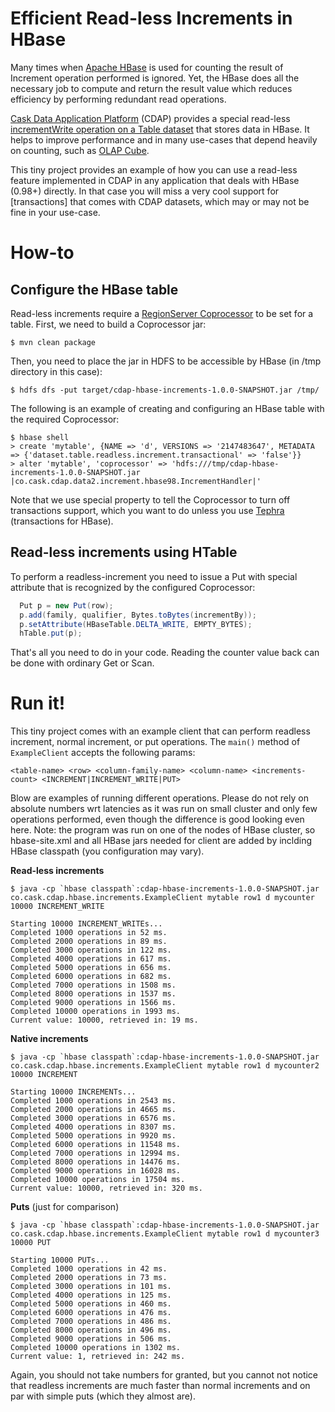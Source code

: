 # Efficient Read-less Increments in HBase

Many times when [Apache HBase](hbase.apache.org) is used for counting the result of Increment operation performed is ignored. Yet, the HBase does all the necessary job to compute and return the result value which reduces efficiency by performing redundant read operations.

[Cask Data Application Platform](cdap.io) (CDAP) provides a special read-less [incrementWrite operation on a Table dataset]() that stores data in HBase. It helps to improve performance and in many use-cases that depend heavily on counting, such as [OLAP Cube]().

This tiny project provides an example of how you can use a read-less feature implemented in CDAP in any application that deals with HBase (0.98+) directly. In that case you will miss a very cool support for [transactions] that comes with CDAP datasets, which may or may not be fine in your use-case.

# How-to

## Configure the HBase table

Read-less increments require a [RegionServer Coprocessor]() to be set for a table. First, we need to build a Coprocessor jar:

```
$ mvn clean package
```

Then, you need to place the jar in HDFS to be accessible by HBase (in /tmp directory in this case):

```
$ hdfs dfs -put target/cdap-hbase-increments-1.0.0-SNAPSHOT.jar /tmp/
```

The following is an example of creating and configuring an HBase table with the required Coprocessor:

```
$ hbase shell
> create 'mytable', {NAME => 'd', VERSIONS => '2147483647', METADATA => {'dataset.table.readless.increment.transactional' => 'false'}}
> alter 'mytable', 'coprocessor' => 'hdfs:///tmp/cdap-hbase-increments-1.0.0-SNAPSHOT.jar |co.cask.cdap.data2.increment.hbase98.IncrementHandler|'
```

Note that we use special property to tell the Coprocessor to turn off transactions support, which you want to do unless you use [Tephra]() (transactions for HBase).

## Read-less increments using HTable

To perform a readless-increment you need to issue a Put with special attribute that is recognized by the configured Coprocessor:

``` java
  Put p = new Put(row);
  p.add(family, qualifier, Bytes.toBytes(incrementBy));
  p.setAttribute(HBaseTable.DELTA_WRITE, EMPTY_BYTES);
  hTable.put(p);
```

That's all you need to do in your code. Reading the counter value back can be done with ordinary Get or Scan.

# Run it!

This tiny project comes with an example client that can perform readless increment, normal increment, or put operations. The ``main()`` method of ``ExampleClient`` accepts the following params:
```
<table-name> <row> <column-family-name> <column-name> <increments-count> <INCREMENT|INCREMENT_WRITE|PUT>
```

Blow are examples of running different operations. Please do not rely on absolute numbers wrt latencies as it was run on small cluster and only few operations performed, even though the difference is good looking even here. Note: the program was run on one of the nodes of HBase cluster, so hbase-site.xml and all HBase jars needed for client are added by inclding HBase classpath (you configuration may vary).

**Read-less increments**

```
$ java -cp `hbase classpath`:cdap-hbase-increments-1.0.0-SNAPSHOT.jar co.cask.cdap.hbase.increments.ExampleClient mytable row1 d mycounter 10000 INCREMENT_WRITE

Starting 10000 INCREMENT_WRITEs...
Completed 1000 operations in 52 ms.
Completed 2000 operations in 89 ms.
Completed 3000 operations in 122 ms.
Completed 4000 operations in 617 ms.
Completed 5000 operations in 656 ms.
Completed 6000 operations in 682 ms.
Completed 7000 operations in 1508 ms.
Completed 8000 operations in 1537 ms.
Completed 9000 operations in 1566 ms.
Completed 10000 operations in 1993 ms.
Current value: 10000, retrieved in: 19 ms.
```

**Native increments**

```
$ java -cp `hbase classpath`:cdap-hbase-increments-1.0.0-SNAPSHOT.jar co.cask.cdap.hbase.increments.ExampleClient mytable row1 d mycounter2 10000 INCREMENT

Starting 10000 INCREMENTs...
Completed 1000 operations in 2543 ms.
Completed 2000 operations in 4665 ms.
Completed 3000 operations in 6576 ms.
Completed 4000 operations in 8307 ms.
Completed 5000 operations in 9920 ms.
Completed 6000 operations in 11548 ms.
Completed 7000 operations in 12994 ms.
Completed 8000 operations in 14476 ms.
Completed 9000 operations in 16028 ms.
Completed 10000 operations in 17504 ms.
Current value: 10000, retrieved in: 320 ms.
```

**Puts** (just for comparison)

```
$ java -cp `hbase classpath`:cdap-hbase-increments-1.0.0-SNAPSHOT.jar co.cask.cdap.hbase.increments.ExampleClient mytable row1 d mycounter3 10000 PUT

Starting 10000 PUTs...
Completed 1000 operations in 42 ms.
Completed 2000 operations in 73 ms.
Completed 3000 operations in 101 ms.
Completed 4000 operations in 125 ms.
Completed 5000 operations in 460 ms.
Completed 6000 operations in 476 ms.
Completed 7000 operations in 486 ms.
Completed 8000 operations in 496 ms.
Completed 9000 operations in 506 ms.
Completed 10000 operations in 1302 ms.
Current value: 1, retrieved in: 242 ms.
```

Again, you should not take numbers for granted, but you cannot not notice that readless increments are much faster than normal increments and on par with simple puts (which they almost are).
